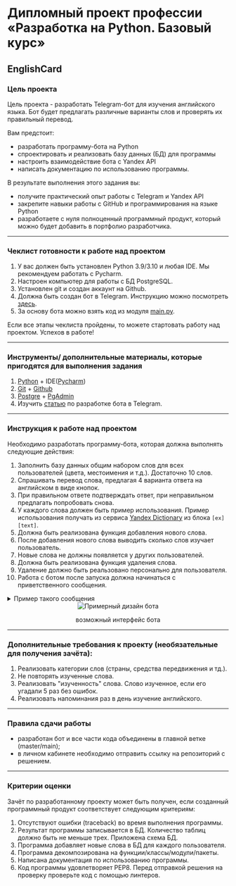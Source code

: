 # Дипломный проект профессии «Разработка на Python. Базовый курс»

## EnglishCard

### Цель проекта

Цель проекта - разработать Telegram-бот для изучения английского языка. Бот будет предлагать различные варианты слов и проверять их правильный перевод.

Вам предстоит:
- разработать программу-бота на Python
- спроектировать и реализовать базу данных (БД) для программы
- настроить взаимодействие бота с Yandex API
- написать документацию по использованию программы.

В результате выполнения этого задания вы:
- получите практический опыт работы с Telegram и Yandex API
- закрепите навыки работы с GitHub и программирования на языке Python
- разработаете с нуля полноценный программный продукт, который можно будет добавить в портфолио разработчика.

------

### Чеклист готовности к работе над проектом

1. У вас должен быть установлен Python 3.9/3.10 и любая IDE. Мы рекомендуем работать с Pycharm.
2. Настроен компьютер для работы с БД PostgreSQL.
3. Установлен git и создан аккаунт на Github.
4. Должна быть создан бот в Telegram. Инструкцию можно посмотреть [здесь](https://lifehacker.ru/kak-sozdat-bota-v-telegram/).
5. За основу бота можно взять код из модуля [main.py](https://github.com/netology-code/python-short-diplom/blob/main/main.py).

Если все этапы чеклиста пройдены, то можете стартовать работу над проектом. Успехов в работе!

------

### Инструменты/ дополнительные материалы, которые пригодятся для выполнения задания

1. [Python](https://www.python.org/) + IDE([Pycharm](https://www.jetbrains.com/ru-ru/pycharm/download))
2. [Git](https://git-scm.com/) + [Github](https://github.com/)
3. [Postgre](https://www.postgresql.org/) + [PgAdmin](https://www.pgadmin.org/)
4. Изучить [статью](https://habr.com/ru/post/580408/) по разработке бота в Telegram.

------

### Инструкция к работе над проектом

Необходимо разработать программу-бота, которая должна выполнять следующие действия:  
1. Заполнить базу данных общим набором слов для всех пользователей (цвета, местоимения и т.д.). Достаточно 10 слов.
1. Спрашивать перевод слова, предлагая 4 варианта ответа на английском в виде кнопок.
2. При правильном ответе подтверждать ответ, при неправильном предлагать попробовать снова.
3. У каждого слова должен быть пример использования. Пример использования получать из сервиса [Yandex Dictionary](https://yandex.ru/dev/dictionary/doc/dg/concepts/About.html) из блока `[ex][text]`.
4. Должна быть реализована функция добавления нового слова.
5. После добавления нового слова выводить сколько слов изучает пользователь.
6. Новые слова не должны появляется у других пользователей.
7. Должна быть реализована функция удаления слова.
8. Удаление должно быть реальзовано персонально для пользователя.
9. Работа с ботом после запуска должна начинаться с приветственного сообщения. 
<details>
  <summary>Пример такого сообщения</summary>
  Привет 👋
  Давай попрактикуемся в английском языке. Тренировки можешь проходить в удобном для себя темпе. 

  Причём у тебя есть возможность использовать тренажёр как конструктор и собирать свою собственную базу для обучения. Для этого воспрользуйся инструментами Добавить слово➕ или Удалить слово🔙.

  Ну что, начнём ⬇️
</details>

<div align="center">
  <img src="https://github.com/netology-code/python-short-diplom/blob/main/screenshot.jpg" alt="Примерный дизайн бота"/>
  <p>возможный интерфейс бота</p>
</div>

-----
  
### Дополнительные требования к проекту (необязательные для получения зачёта):  

1. Реализовать категории слов (страны, средства передвижения и тд.).
2. Не повторять изученные слова.
3. Реализовать "изученность" слова. Слово изученное, если его угадали 5 раз без ошибок.
4. Реализовать напоминания раз в день изучение английского.

------

### Правила сдачи работы

- разработан бот и все части кода объединены в главной ветке (master/main);
- в личном кабинете необходимо отправить ссылку на репозиторий с решением.

------

### Критерии оценки

Зачёт по разработанному проекту может быть получен, если созданный программный продукт соответствует следующим критериям:

1. Отсутствуют ошибки (traceback) во время выполнения программы.
2. Результат программы записывается в БД. Количество таблиц должно быть не меньше трех. Приложена схема БД.
3. Программа добавляет новые слова в БД для каждого пользователя.
4. Программа декомпозирована на функции/классы/модули/пакеты.
5. Написана документация по использованию программы.
6. Код программы удовлетворяет PEP8. Перед отправкой решения на проверку проверьте код с помощью линтеров.
